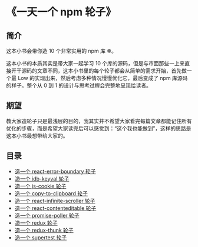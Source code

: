 # 《一天一个 npm 轮子》

## 简介

这本小书会带你造 10 个非常实用的 npm 库 ☸️。

这本小书的本质其实是带大家一起学习 10 个库的源码，但是与市面那些一上来直接开干源码的文章不同，这本小书里的每个轮子都会从简单的需求开始，首先做一个最 Low 的实现出来，然后考虑多种情况慢慢优化它，最后变成了 npm 库源码的样子。整个从 0 到 1 的设计与思考过程会完整地呈现给读者。

## 期望

教大家造轮子只是最浅层的目的，我其实并不希望大家看完每篇文章都能记住所有优化的步骤，而是希望大家读完后可以感觉到：“这个我也能做到”，这样的思路是这本小书最想带给大家的。

## 目录

* [造一个 react-error-boundary 轮子](https://github.com/Haixiang6123/my-react-error-bounday)
* [造一个 idb-keyval 轮子](https://github.com/Haixiang6123/my-idb-keyval)
* [造一个 js-cookie 轮子](https://github.com/Haixiang6123/my-js-cookie)
* [造一个 copy-to-clipboard 轮子](https://github.com/Haixiang6123/my-copy-to-clipboard)
* [造一个 react-infinite-scroller 轮子](https://github.com/Haixiang6123/my-react-infinite-scroller)
* [造一个 react-contenteditable 轮子](https://github.com/Haixiang6123/my-react-contenteditable)
* [造一个 promise-poller 轮子](https://github.com/Haixiang6123/my-promise-poller)
* [造一个 redux 轮子](https://github.com/Haixiang6123/my-redux)
* [造一个 redux-thunk 轮子](https://github.com/Haixiang6123/my-redux-thunk)
* [造一个 supertest 轮子](https://github.com/Haixiang6123/my-supertest)
